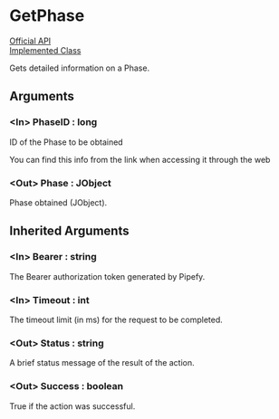 # GetPhase

[Official API](https://api-docs.pipefy.com/reference/mutations/getPhase/)  
[Implemented Class](../Capgemini.Pipefy/TableRecord/GetPhase.cs)

Gets detailed information on a Phase.

## Arguments

### &lt;In&gt; PhaseID : long

ID of the Phase to be obtained

You can find this info from the link when accessing it through the web

### &lt;Out&gt; Phase : JObject

Phase obtained (JObject).

## Inherited Arguments

### &lt;In&gt; Bearer : string

The Bearer authorization token generated by Pipefy.

### &lt;In&gt; Timeout : int

The timeout limit (in ms) for the request to be completed.

### &lt;Out&gt; Status : string

A brief status message of the result of the action.

### &lt;Out&gt; Success : boolean

True if the action was successful.